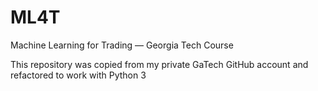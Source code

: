 # ML4T
Machine Learning for Trading — Georgia Tech Course

This repository was copied from my private GaTech GitHub account and refactored to work with Python 3
